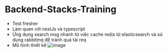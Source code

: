 # Backend-Stacks-Training
+ Test fresher
+ Làm quen với nestJs và typescript
+ Ứng dụng search msg nhanh từ việc cache redis từ elasticsearch và sử dụng rabbitmq để tránh quá tải req
+ Mô hình thiết kế
![image](https://user-images.githubusercontent.com/94001149/225645378-d0ce715f-bafd-41cb-b2f8-ebea1c9ae2e7.png)
